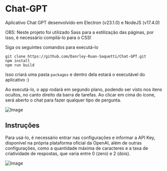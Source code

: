 # Chat-GPT

Aplicativo Chat GPT desenvolvido em Electron (v23.1.0) e NodeJS (v17.4.0)

OBS: Neste projeto foi utilizado Sass para a estilização das páginas, por isso, é necessário compilá-lo para o CSS!

Siga os seguintes comandos para executá-lo

```
git clone https://github.com/Danrley-Ruan-Saquetti/Chat-GPT.git
npm install
npm run build
```

Isso criará uma pasta ```packages``` e dentro dela estará o executável do aplicativo :)

Ao executá-lo, o app rodará em segundo plano, podendo ser visto nos itens ocultos, no canto direito da barra de tarefas. Ao clicar em cima do ícone, será aberto o chat para fazer qualquer tipo de pergunta.

![Image](https://github.com/Danrley-Ruan-Saquetti/Chat-GPT/blob/app-hidden/src/imgs/amostra-app.png)

## Instruções

Para usá-lo, é necessário entrar nas configurações e informar a API Key, disponível na própria plataforma oficial da OpenAI, além de outras configurações, como a quantidade máxima de caracteres e a taxa de criatividade de respostas, que varia entre 0 (zero) e 2 (dois).

![Image](https://github.com/Danrley-Ruan-Saquetti/Chat-GPT/blob/app-hidden/src/imgs/amostra-setting-key.png)
